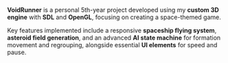 **VoidRunner** is a personal 5th-year project developed using my **custom 3D engine** with **SDL** and **OpenGL**, focusing on creating a space-themed game. 

Key features implemented include a responsive **spaceship flying system**, **asteroid field generation**, and an advanced **AI state machine** for formation movement and regrouping, alongside essential **UI elements** for speed and pause.
